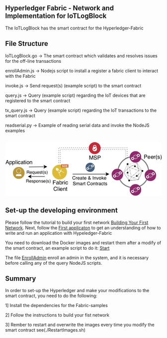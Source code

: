 ## Hyperledger Fabric - Network and Implementation for IoTLogBlock
The IoTLogBlock has the smart contract for the Hyperledger-Fabric

## File Structure
IoTLogBlock.go -> The smart contract which validates and resolves issues for the off-line transactions

enrollAdmin.js -> Nodejs script to install a register a fabric client to interact with the Fabric

invoke.js -> Send request(s) (example script) to the smart contract

query.js -> Query (example script) regarding the IoT devices that are registered to the smart contract  

tx_query.js -> Query (example script) regarding the IoT transactions to the smart contract

readserial.py -> Example of reading serial data and invoke the NodeJS examples

##
![HyperLedger](./Fabric_Network.png)

## Set-up the developing environment
Please follow the tutorial to build your first network [Building Your First Network](https://hyperledger-fabric.readthedocs.io/en/release-1.4/build_network.html).
Next, follow the [First applicaton](https://hyperledger-fabric.readthedocs.io/en/release-1.4/write_first_app.html) to get an understanding of how to write and run an application with Hypeledger-Fabric

You need to download the Docker images and restart them after a modify of the smart contract, an example script to do it: [Start](./RestartImages.sh)

The file [EnrollAdmin](./enrollAdmin.js) enroll an admin in the system, and it is necessary before calling any of the query NodeJS scripts. 

## Summary
In order to set-up the Hyperledger and make your modifications to the smart contract, you need to do the following:

1] Install the dependencies for the Fabric-samples

2] Follow the instructions to build your fist network

3] Rember to restart and overwrite the images every time you modify the smart contract see(./RestartImages.sh)
 


